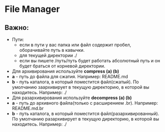 # File Manager


## Важно:
  - Пути:
    - если в пути у вас папка или файл содержит пробел, оборачивайте путь в кавычки.
    - для текущей директории ./
    - если вы пишете /путь/путь будет работать абсолютный путь и он будет браться от корневой директории.
  - Для архивирования используйте **compress (a) (b)**
   - **a** - путь до файла для сжатия. Например: README.md
   - **b** - путь каталога, в который поместится файл(сжатый). По умолчанию заархивирует в текущую директорию, в которой вы находитесь. Например: ./
  - Для разархивирования используйте **decompress (a) (b)**
   - **a** - путь до архивного файла(только с расширением .br). Например: README.md.br
   - **b** - путь каталога, в который поместится файл(разархивированный). По умолчанию разархивирует в текущую директорию, в которой вы находитесь. Например: ./